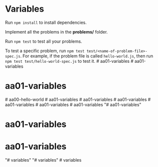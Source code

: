 # Variables

Run `npm install` to install dependencies.

Implement all the problems in the __problems/__ folder.

Run `npm test` to test all your problems.

To test a specific problem, run `npm test test/<name-of-problem-file>-spec.js`.
For example, if the problem file is called `hello-world.js`, then run
`npm test test/hello-world-spec.js` to test it.
#   a a 0 1 - v a r i a b l e s  
 # aa01-variables
# aa01-variables
#   a a 0 0 - h e l l o - w o r l d  
 #   a a 0 1 - v a r i a b l e s  
 #   a a 0 1 - v a r i a b l e s  
 #   a a 0 1 - v a r i a b l e s  
 #   a a 0 1 - v a r i a b l e s  
 #   a a 0 1 - v a r i a b l e s  
 #   a a 0 1 - v a r i a b l e s  
 "# aa01-variables" 
# aa01-variables
# aa01-variables
"# variables" 
"# variables" 
#   v a r i a b l e s  
 
